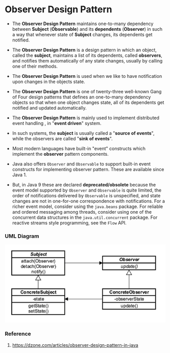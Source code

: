 # Observer Design Pattern

* The **Observer Design Pattern** maintains one-to-many dependency between **Subject** (**Observable**) and its
**dependents** (**Observer**) in such a way that whenever state of **Subject** changes, its dependents get notified.

* The **Observer Design Pattern** is a design pattern in which an object, called the **subject**, maintains a list of its
dependents, called **observers**, and notifies them automatically of any state changes, usually by calling one of their methods.

* The **Observer Design Pattern** is used when we like to have notification upon changes in the objects state.

* The **Observer Design Pattern** is one of twenty-three well-known Gang of Four design patterns that defines an one-to-many
dependency objects so that when one object changes state, all of its dependents get notified and updated automatically.

* The **Observer Design Pattern** is mainly used to implement distributed event handling , in "**event driven**" system.

* In such systems, the **subject** is usually called a "**source of events**", while the observers are called "**sink of events**".

* Most modern languages have built-in "event" constructs which implement the **observer** pattern components.

* Java also offers `Observer` and `Observable` to support built-in event constructs for implementing observer pattern.
These are available since Java 1.

* But, in Java 9 these are declared **deprecated/obsolete** because the event model supported by `Observer` and `Observable`
is quite limited, the order of notifications delivered by `Observable` is unspecified, and state changes are not in
one-for-one correspondence with notifications. For a richer event model, consider using the `java.beans` package.
For reliable and ordered messaging among threads, consider using one of the concurrent data structures in the `java.util.concurrent` package.
For reactive streams style programming, see the `Flow` API.

### UML Diagram

![uml diagram](../../../../../../../../.github/uploads/uml/observer.png)

### Reference

1. https://dzone.com/articles/observer-design-pattern-in-java